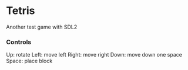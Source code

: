 # Tetris
Another test game with SDL2
### Controls
Up: rotate
Left: move left
Right: move right
Down: move down one space
Space: place block
